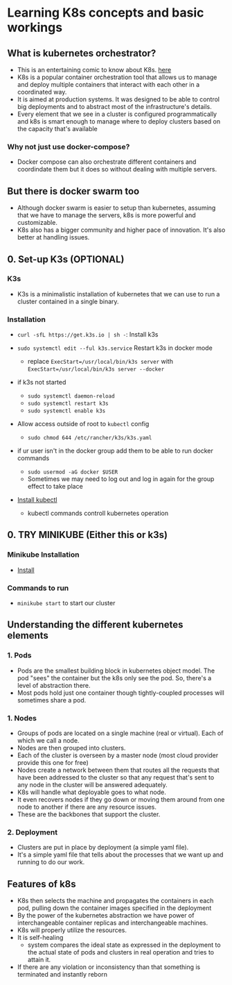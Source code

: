 # Learning K8s concepts and basic workings

## What is kubernetes orchestrator?

- This is an entertaining comic to know about K8s. [here](https://cloud.google.com/kubernetes-engine/kubernetes-comic/)
- K8s is a popular container orchestration tool that allows us to manage and deploy multiple containers that interact with each other in a coordinated way.
- It is aimed at production systems. It was designed to be able to control big deployments and to abstract most of the infrastructure's details.
- Every element that we see in a cluster is configured programmatically and k8s is smart enough to manage where to  deploy clusters based on the capacity that's available

### Why not just use docker-compose?

- Docker compose can also orchestrate different containers and coordindate them but it does so without dealing with multiple servers.

## But there is docker swarm too

- Although docker swarm is easier to setup than kubernetes, assuming that we have to manage the servers, k8s is more powerful and customizable.
- K8s also has a bigger community and higher pace of innovation. It's also better at handling issues.

## 0. Set-up K3s (OPTIONAL)

### K3s

- K3s is a minimalistic installation of kubernetes that we can use to run a cluster contained in a single binary.

### Installation

- `curl -sfL https://get.k3s.io | sh -`: Install k3s

- `sudo systemctl edit --ful k3s.service` Restart k3s in docker mode
  - replace `ExecStart=/usr/local/bin/k3s server` with `ExecStart=/usr/local/bin/k3s server --docker`

- if k3s not started
  - `sudo systemctl daemon-reload`
  - `sudo systemctl restart k3s`
  - `sudo systemctl enable k3s`

- Allow access outside of root to `kubectl` config
  - `sudo chmod 644 /etc/rancher/k3s/k3s.yaml`

- if ur user isn't in the docker group add them to be able to run docker commands
  - `sudo usermod -aG docker $USER`
  - Sometimes we may need to log out and log in again for the group effect to take place

- [Install kubectl](https://kubernetes.io/docs/tasks/tools/)
  - kubectl commands controll kubernetes operation

## 0. TRY MINIKUBE (Either this or k3s)

### Minikube Installation

- [Install](https://minikube.sigs.k8s.io/docs/start/)

### Commands to run

- `minikube start` to start our cluster

## Understanding the different kubernetes elements

### 1. Pods

- Pods are the smallest building block in kubernetes object model. The pod "sees" the container but the k8s only see the pod. So, there's a level of abstraction there.
- Most pods hold just one container though tightly-coupled processes will sometimes share a pod.

### 1. Nodes

- Groups of pods are located on a single machine (real or virtual). Each of which we call a node.
- Nodes are then grouped into clusters.
- Each of the cluster is overseen by a master node (most cloud provider provide this one for free)
- Nodes create a network between them that routes all the requests that have been addressed to the cluster so that any request that's sent to any node in the cluster will be answered adequately.
- K8s will handle what deployable goes to what node.
- It even recovers nodes if they go down or moving them around from one node to another if there are any resource issues.
- These are the backbones that support the cluster.

### 2. Deployment

- Clusters are put in place by deployment (a simple yaml file).
- It's a simple yaml file that tells about the processes that we want up and running to do our work.

## Features of k8s

- K8s then selects the machine and propagates the containers in each pod, pulling down the container images specified in the deployment
- By the power of the kubernetes abstraction we have power of interchangeable container replicas and interchangeable machines.
- K8s will properly utilize the resources.
- It is self-healing
  - system compares the ideal state as expressed in the deployment to the actual state of pods and clusters in real operation and tries to attain it.
- If there are any violation or inconsistency than that something is terminated and instantly reborn

